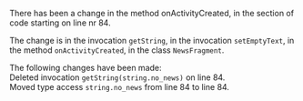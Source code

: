 There has been a change in the method onActivityCreated, in the section of code starting on line nr 84.
  
The change is in the invocation ```getString```, in the invocation ```setEmptyText```, in the method ```onActivityCreated```, in the class ```NewsFragment```.
  
The following changes have been made:  
Deleted invocation ```getString(string.no_news)``` on line 84.  
Moved type access ```string.no_news``` from line 84 to line 84.  
